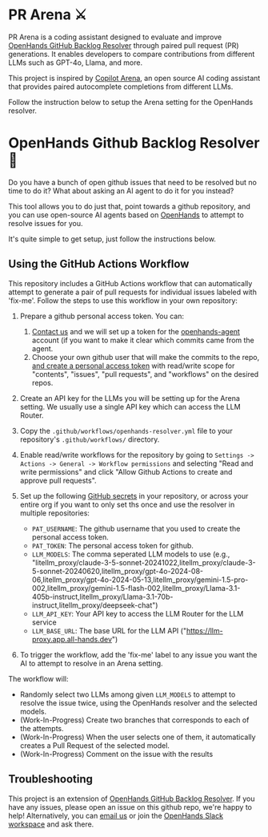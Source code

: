 # PR Arena ⚔️

PR Arena is a coding assistant designed to evaluate and improve [OpenHands GitHub Backlog Resolver](https://github.com/All-Hands-AI/OpenHands/tree/main/openhands/resolver) through paired pull request (PR) generations. It enables developers to compare contributions from different LLMs such as GPT-4o, Llama, and more.

This project is inspired by [Copilot Arena](https://github.com/lmarena/copilot-arena), an open source AI coding assistant that provides paired autocomplete completions from different LLMs.

Follow the instruction below to setup the Arena setting for the OpenHands resolver.


# OpenHands Github Backlog Resolver 🙌

Do you have a bunch of open github issues that need to be resolved but no
time to do it? What about asking an AI agent to do it for you instead?

This tool allows you to do just that, point towards a github repository,
and you can use open-source AI agents based on [OpenHands](https://github.com/all-hands-ai/openhands)
to attempt to resolve issues for you.

It's quite simple to get setup, just follow the instructions below.

## Using the GitHub Actions Workflow

This repository includes a GitHub Actions workflow that can automatically attempt to generate a pair of pull requests for individual issues labeled with 'fix-me'. Follow the steps to use this workflow in your own repository:

1. Prepare a github personal access token. You can:
    1. [Contact us](mailto:contact@all-hands.dev) and we will set up a token for the [openhands-agent](https://github.com/openhands-agent) account (if you want to make it clear which commits came from the agent.
    2. Choose your own github user that will make the commits to the repo, [and create a personal access token](https://github.com/settings/tokens?type=beta) with read/write scope for "contents", "issues", "pull requests", and "workflows" on the desired repos.

2. Create an API key for the LLMs you will be setting up for the Arena setting. We usually use a single API key which can access the LLM Router.

3. Copy the `.github/workflows/openhands-resolver.yml` file to your repository's `.github/workflows/` directory.

4. Enable read/write workflows for the repository by going to `Settings -> Actions -> General -> Workflow permissions` and selecting "Read and write permissions" and click "Allow Github Actions to create and approve pull requests".

5. Set up the following [GitHub secrets](https://docs.github.com/en/actions/security-for-github-actions/security-guides/using-secrets-in-github-actions) in your repository, or across your entire org if you want to only set ths once and use the resolver in multiple repositories:
   - `PAT_USERNAME`: The github username that you used to create the personal access token.
   - `PAT_TOKEN`: The personal access token for github.
   - `LLM_MODELS`: The comma seperated LLM models to use (e.g., "litellm_proxy/claude-3-5-sonnet-20241022,litellm_proxy/claude-3-5-sonnet-20240620,litellm_proxy/gpt-4o-2024-08-06,litellm_proxy/gpt-4o-2024-05-13,litellm_proxy/gemini-1.5-pro-002,litellm_proxy/gemini-1.5-flash-002,litellm_proxy/Llama-3.1-405b-instruct,litellm_proxy/Llama-3.1-70b-instruct,litellm_proxy/deepseek-chat")
   - `LLM_API_KEY`: Your API key to access the LLM Router for the LLM service
   - `LLM_BASE_URL`: The base URL for the LLM API ("https://llm-proxy.app.all-hands.dev")


6. To trigger the workflow, add the 'fix-me' label to any issue you want the AI to attempt to resolve in an Arena setting.

The workflow will:

- Randomly select two LLMs among given `LLM_MODELS` to  attempt to resolve the issue twice, using the OpenHands resolver and the selected models.
- (Work-In-Progress) Create two branches that corresponds to each of the attempts.
- (Work-In-Progress) When the user selects one of them, it automatically creates a Pull Request of the selected model.
- (Work-In-Progress) Comment on the issue with the results

## Troubleshooting

This project is an extension of [OpenHands GitHub Backlog Resolver](https://github.com/All-Hands-AI/OpenHands/tree/main/openhands/resolver). If you have any issues, please open an issue on this github repo, we're happy to help!
Alternatively, you can [email us](mailto:contact@all-hands.dev) or join the [OpenHands Slack workspace](https://join.slack.com/t/opendevin/shared_invite/zt-2oikve2hu-UDxHeo8nsE69y6T7yFX_BA) and ask there.
